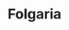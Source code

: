 ---
name: Folgaria
title: Folgaria
region: Trentino-Alto Adige
country: Italia
group: Alpe Cimbra
---